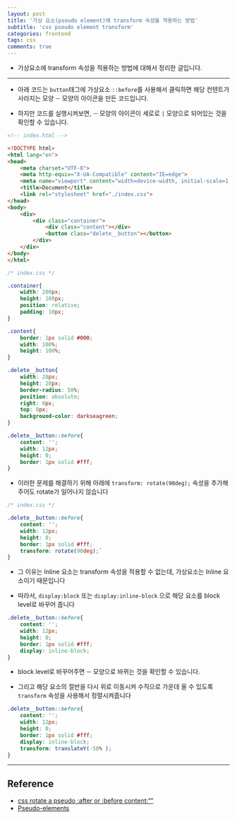 ```yaml
---
layout: post
title: '가상 요소(pseudo element)에 transform 속성을 적용하는 방법'
subtitle: 'css pseudo element transform'
categories: frontend
tags: css
comments: true
---
```


- 가상요소에 transform 속성을 적용하는 방법에 대해서 정리한 글입니다.

---

- 아래 코드는 `button`태그에 가상요소 `::before`를 사용해서 클릭하면 해당 컨텐트가 사라지는 모양 `ㅡ` 모양의 아이콘을 만든 코드입니다. 

- 하지만 코드를 실행시켜보면, `ㅡ` 모양의 아이콘이 세로로 `|` 모양으로 되어있는 것을 확인할 수 있습니다. 

```html
<!-- index.html -->

<!DOCTYPE html>
<html lang="en">
<head>
    <meta charset="UTF-8">
    <meta http-equiv="X-UA-Compatible" content="IE=edge">
    <meta name="viewport" content="width=device-width, initial-scale=1.0">
    <title>Document</title>
    <link rel="stylesheet" href="./index.css">
</head>
<body>
    <div>
        <div class="container">
            <div class="content"></div>
            <button class="delete__button"></button>
        </div>
    </div>
</body>
</html>

```

```css
/* index.css */

.container{
    width: 200px;
    height: 100px;
    position: relative;
    padding: 10px;
}

.content{
    border: 1px solid #000;
    width: 100%;
    height: 100%;
}

.delete__button{
    width: 28px;
    height: 28px;
    border-radius: 50%;
    position: absolute;
    right: 0px;
    top: 0px;
    background-color: darkseagreen;
}

.delete__button::before{
    content: '';
    width: 12px;
    height: 0;
    border: 1px solid #fff;
}
```

- 이러한 문제를 해결하기 위해 아래에 `transform: rotate(90deg);` 속성을 추가해주어도 rotate가 일어나지 않습니다

```css
/* index.css */

.delete__button::before{
    content: '';
    width: 12px;
    height: 0;
    border: 1px solid #fff;
    transform: rotate(90deg);`
}

```

- 그 이유는 Inline 요소는 transform 속성을 적용할 수 없는데, 가상요소는 Inline 요소이기 때문입니다

- 따라서, `display:block` 또는 `display:inline-block` 으로 해당 요소를 block level로 바꾸어 줍니다 

```css
.delete__button::before{
    content: '';
    width: 12px;
    height: 0;
    border: 1px solid #fff;
    display: inline-block;
}
```
- block level로 바꾸어주면 `ㅡ` 모양으로 바뀌는 것을 확인할 수 있습니다.


- 그리고 해당 요소의 절반을 다시 위로 이동시켜 수직으로 가운데 올 수 있도록 `transform` 속성을 사용해서 정렬시켜줍니다 

```css
.delete__button::before{
    content: '';
    width: 12px;
    height: 0;
    border: 1px solid #fff;
    display: inline-block;
    transform: translateY(-50% );
}
```
---

## Reference

- [css rotate a pseudo :after or :before content:“”](https://stackoverflow.com/questions/9779919/css-rotate-a-pseudo-after-or-before-content)
- [Pseudo-elements](https://developer.mozilla.org/en-US/docs/Web/CSS/Pseudo-elements)
